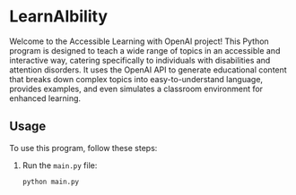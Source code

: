 # LearnAIbility


Welcome to the Accessible Learning with OpenAI project! This Python program is designed to teach a wide range of topics in an accessible and interactive way, catering specifically to individuals with disabilities and attention disorders. It uses the OpenAI API to generate educational content that breaks down complex topics into easy-to-understand language, provides examples, and even simulates a classroom environment for enhanced learning.

## Usage

To use this program, follow these steps:

1. Run the `main.py` file:

   ```shell
   python main.py

